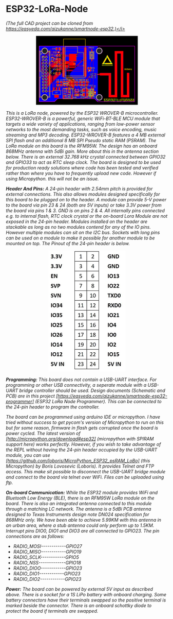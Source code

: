 # ESP32-LoRa-Node
<i>(The full CAD project can be cloned from https://easyeda.com/aizukanne/smartnode-esp32.)</i>

<p align="center">
  <img src="https://github.com/aizukanne/ESP32-LoRa-Node/blob/master/PCB%20Files/PCB_ESP32-Board-PCB_20190414233719.png" alt="24-pin Header"/>
</p>

This is a LoRa node, powered by the ESP32 WROVER-B microcontroller. ESP32-WROVER-B is a powerful, generic WiFi-BT-BLE MCU module that targets a wide variety of applications, ranging from low-power sensor networks to the most demanding tasks, such as voice encoding, music streaming and MP3 decoding. ESP32-WROVER-B features a 4 MB external SPI flash and an additional 8 MB SPI Pseudo static RAM (PSRAM). The LoRa module on this board is the RFM95W. The design has an onboard 868MHz antenna with 5dBi gain. More about this in the antenna section below. There is an external 32.768 kHz crystal connected between GPIO32 and GPIO33 to act as RTC sleep clock. The board is designed to be used for production ready solutions where code has been tested and verified rather than where you have to frequently upload new code. However if using Micropython. this will not be an issue.

**Header And Pins:**
A 24-pin header with 2.54mm pitch is provided for external connections. This also allows modules designed specifically for this board to be plugged on to the header. A module can provide 5-V power to the board via pin 23 & 24 (both are 5V inputs) or take 3.3V power from the board via pins 1 & 3. GND is on pins 2 & 4. All internally pins connected e.g. to internal flash, RTC clock crystal or the on-board Lora Module are not exposed in the 24-pin header. Modules installed on the header are stackable as long as no two modules contend for any of the IO pins. However multiple modules can sit on the I2C bus. Sockets with long pins can be used on a module to make it possible for another module to be mounted on top. The Pinout of the 24-pin header is below.

<p align="center">
  <img src="https://github.com/aizukanne/ESP32-LoRa-Node/blob/master/24-PIN%20Header.jpg" alt="24-pin Header"/>
</p>

**Programming:**
This board does not contain a USB-UART interface. For programming or other USB connectivity, a seperate module with a USB-UART bridge controller should be used. Design documents (Schematic and PCB) are in this project [https://easyeda.com/aizukanne/smartnode-esp32-programmer] (ESP32 LoRa Node Programmer). This can be connected to the 24-pin header to program the controller.

The board can be programmed using arduino IDE or micropython. I have tried without success to get pycom's version of Micropython to run on this but for some reason, firmware in flash gets corrupted once the board is power cycled. The latest version of [http://micropython.org/download#esp32] (micropython with SPIRAM support here) works perfectly. However, if you wish to take advantage of the REPL without having the 24-pin header occupied by the USB-UART module, you can use [https://github.com/loboris/MicroPython_ESP32_psRAM_LoBo] (this Micropython) by Boris Lovosevic (Loboris). It provides Telnet and FTP access. This make sit possible to disconnect the USB-UART bridge module and connect to the board via telnet over WiFi. Files can be uploaded using ftp.

**On-board Communication:**
While the ESP32 module provides WiFi and Bluetooth Low Energy (BLE), there is an RFM95W LoRa module on the board. There is also an integrated antenna connected to this module through a matching LC network. The antenna is a 5dBi PCB antenna designed to Texas Instruments design note DN024 specification for 868MHz only. We have been able to achieve 5.99KM with this antenna in an urban area, where a stub antenna could only perform up to 1.5KM. Interrupt pins DIO0, DIO1 and DIO3 are all connected to GPIO23. The pin connections are as follows:

- RADIO_MOSI------------GPIO27
- RADIO_MISO------------GPIO19
- RADIO_SCLK------------GPIO5
- RADIO_NSS-------------GPIO18
- RADIO_DIOO------------GPIO23
- RADIO_DIO1------------GPIO23
- RADIO_DIO2------------GPIO23 

**Power:**
The board can be powered by external 5V input as described above. There is a socket for a 1S LiPo battery with onboard charging. Some battery connectors have their terminals swapped so the positive terminal is marked beside the connector. There is an onboard schottky diode to protect the board if terminals are swapped.
